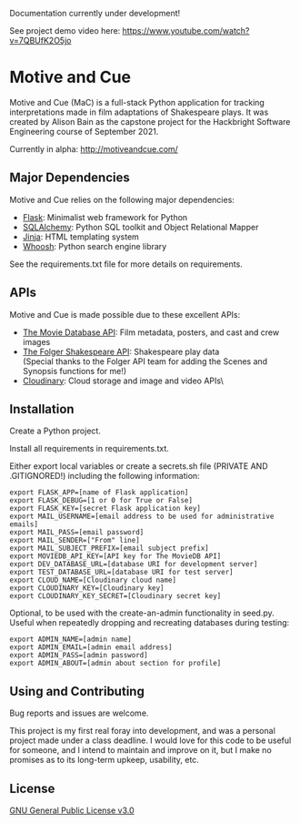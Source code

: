 Documentation currently under development!

See project demo video here: https://www.youtube.com/watch?v=7QBUfK2O5jo

# Motive and Cue

Motive and Cue (MaC) is a full-stack Python application for tracking interpretations made in film adaptations of Shakespeare plays. It was created by Alison Bain as the capstone project for the Hackbright Software Engineering course of September 2021.

Currently in alpha: http://motiveandcue.com/


## Major Dependencies

Motive and Cue relies on the following major dependencies:

* [Flask](https://flask.palletsprojects.com/en/2.0.x/): Minimalist web framework for Python
* [SQLAlchemy](https://sqlalche.me/): Python SQL toolkit and Object Relational Mapper
* [Jinja](https://jinja.palletsprojects.com/): HTML templating system
* [Whoosh](https://whoosh.readthedocs.io/): Python search engine library

See the requirements.txt file for more details on requirements.


## APIs

Motive and Cue is made possible due to these excellent APIs:

* [The Movie Database API](https://developers.themoviedb.org/3): Film metadata, posters, and cast and crew images
* [The Folger Shakespeare API](https://www.folgerdigitaltexts.org/api): Shakespeare play data\
(Special thanks to the Folger API team for adding the Scenes and Synopsis functions for me!)
* [Cloudinary](https://cloudinary.com/): Cloud storage and image and video APIs\


## Installation

Create a Python project.

Install all requirements in requirements.txt.

Either export local variables or create a secrets.sh file (PRIVATE AND .GITIGNORED!) including the following information:

```
export FLASK_APP=[name of Flask application]
export FLASK_DEBUG=[1 or 0 for True or False]
export FLASK_KEY=[secret Flask application key]
export MAIL_USERNAME=[email address to be used for administrative emails]
export MAIL_PASS=[email password]
export MAIL_SENDER=["From" line]
export MAIL_SUBJECT_PREFIX=[email subject prefix]
export MOVIEDB_API_KEY=[API key for The MovieDB API]
export DEV_DATABASE_URL=[database URI for development server]
export TEST_DATABASE_URL=[database URI for test server]
export CLOUD_NAME=[Cloudinary cloud name]
export CLOUDINARY_KEY=[Cloudinary key]
export CLOUDINARY_KEY_SECRET=[Cloudinary secret key]
```

Optional, to be used with the create-an-admin functionality in seed.py. Useful when repeatedly dropping and recreating databases during testing:

```export ADMIN_USERNAME=[admin username]
export ADMIN_NAME=[admin name]
export ADMIN_EMAIL=[admin email address]
export ADMIN_PASS=[admin password]
export ADMIN_ABOUT=[admin about section for profile]
```

## Using and Contributing

Bug reports and issues are welcome. 

This project is my first real foray into development, and was a personal project made under a class deadline. I would love for this code to be useful for someone, and I intend to maintain and improve on it, but I make no promises as to its long-term upkeep, usability, etc.


## License
[GNU General Public License v3.0](https://choosealicense.com/licenses/gpl-3.0/)